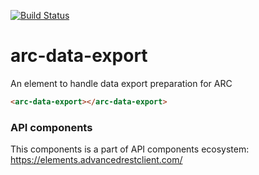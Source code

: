 [![Build Status](https://travis-ci.org/advanced-rest-client/api-url-data-model.svg?branch=stage)](https://travis-ci.org/advanced-rest-client/arc-data-export)

# arc-data-export

An element to handle data export preparation for ARC

```html
<arc-data-export></arc-data-export>
```

### API components

This components is a part of API components ecosystem: https://elements.advancedrestclient.com/

